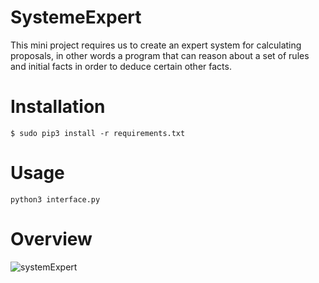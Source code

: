 # SystemeExpert
This mini project requires us to create an expert system for calculating proposals, in other words a program that can reason about a set of rules and initial facts in order to deduce certain other facts.
# Installation 
    $ sudo pip3 install -r requirements.txt
# Usage 
    python3 interface.py 
# Overview 
![systemExpert](https://user-images.githubusercontent.com/45710599/124991183-9dcebd80-e041-11eb-8d3b-c11fdb026812.png)
